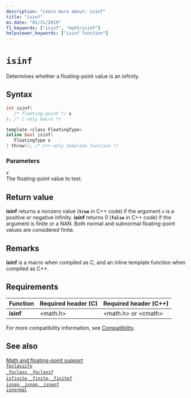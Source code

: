 ```yaml
---
description: "Learn more about: isinf"
title: "isinf"
ms.date: "01/31/2019"
f1_keywords: ["isinf", "math/isinf"]
helpviewer_keywords: ["isinf function"]
---
```

# `isinf`

Determines whether a floating-point value is an infinity.

## Syntax

```C
int isinf(
   /* floating-point */ x
); /* C-only macro */

template <class FloatingType>
inline bool isinf(
   FloatingType x
) throw(); /* C++-only template function */
```

### Parameters

*`x`*\
The floating-point value to test.

## Return value

**isinf** returns a nonzero value  (**`true`** in C++ code) if the argument *`x`* is a positive or negative infinity. **isinf** returns 0 (**`false`** in C++ code) if the argument is finite or a NAN. Both normal and subnormal floating-point values are considered finite.

## Remarks

**isinf** is a macro when compiled as C, and an inline template function when compiled as C++.

## Requirements

|Function|Required header (C)|Required header (C++)|
|--------------|---------------------------|-------------------------------|
|**isinf**|\<math.h>|\<math.h> or \<cmath>|

For more compatibility information, see [Compatibility](../compatibility.md).

## See also

[Math and floating-point support](../floating-point-support.md)\
[`fpclassify`](fpclassify.md)\
[`_fpclass`, `_fpclassf`](fpclass-fpclassf.md)\
[`isfinite`, `_finite`, `_finitef`](finite-finitef.md)\
[`isnan`, `_isnan`, `_isnanf`](isnan-isnan-isnanf.md)\
[`isnormal`](isnormal.md)
